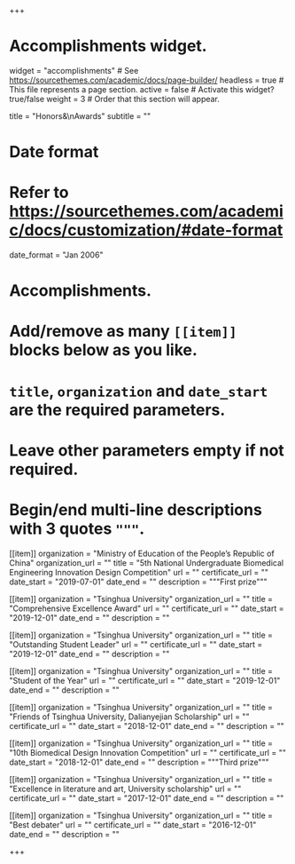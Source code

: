 +++
# Accomplishments widget.
widget = "accomplishments"  # See https://sourcethemes.com/academic/docs/page-builder/
headless = true  # This file represents a page section.
active = false  # Activate this widget? true/false
weight = 3  # Order that this section will appear.

title = "Honors&\nAwards"
subtitle = ""

# Date format
#   Refer to https://sourcethemes.com/academic/docs/customization/#date-format
date_format = "Jan 2006"

# Accomplishments.
#   Add/remove as many `[[item]]` blocks below as you like.
#   `title`, `organization` and `date_start` are the required parameters.
#   Leave other parameters empty if not required.
#   Begin/end multi-line descriptions with 3 quotes `"""`.

[[item]]
  organization = "Ministry of Education of the People’s Republic of China"
  organization_url = ""
  title = "5th National Undergraduate Biomedical Engineering Innovation Design Competition"
  url = ""
  certificate_url = ""
  date_start = "2019-07-01"
  date_end = ""
  description = """First prize"""

[[item]]
  organization = "Tsinghua University"
  organization_url = ""
  title = "Comprehensive Excellence Award"
  url = ""
  certificate_url = ""
  date_start = "2019-12-01"
  date_end = ""
  description = ""
 
[[item]]
  organization = "Tsinghua University"
  organization_url = ""
  title = "Outstanding Student Leader"
  url = ""
  certificate_url = ""
  date_start = "2019-12-01"
  date_end = ""
  description = ""
  
[[item]]
  organization = "Tsinghua University"
  organization_url = ""
  title = "Student of the Year"
  url = ""
  certificate_url = ""
  date_start = "2019-12-01"
  date_end = ""
  description = ""
  
[[item]]
  organization = "Tsinghua University"
  organization_url = ""
  title = "Friends of Tsinghua University, Dalianyejian Scholarship"
  url = ""
  certificate_url = ""
  date_start = "2018-12-01"
  date_end = ""
  description = ""

[[item]]
  organization = "Tsinghua University"
  organization_url = ""
  title = "10th Biomedical Design Innovation Competition"
  url = ""
  certificate_url = ""
  date_start = "2018-12-01"
  date_end = ""
  description = """Third prize"""
  
[[item]]
  organization = "Tsinghua University"
  organization_url = ""
  title = "Excellence in literature and art, University scholarship"
  url = ""
  certificate_url = ""
  date_start = "2017-12-01"
  date_end = ""
  description = ""
  
[[item]]
  organization = "Tsinghua University"
  organization_url = ""
  title = "Best debater"
  url = ""
  certificate_url = ""
  date_start = "2016-12-01"
  date_end = ""
  description = ""
  
  

+++
